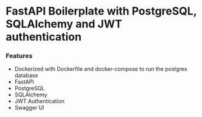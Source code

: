 # FastAPI Boilerplate with PostgreSQL, SQLAlchemy and JWT authentication

### Features
- Dockerized with Dockerfile and docker-compose to run the postgres database
- FastAPI
- PostgreSQL
- SQLAlchemy
- JWT Authentication
- Swagger UI

